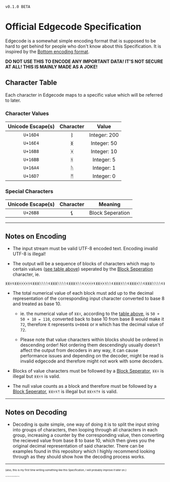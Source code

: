 `v0.1.0 BETA`
# Official Edgecode Specification

Edgecode is a somewhat simple encoding format that is supposed to be hard to get behind for people who don't know about this Specification.
It is inspired by the [Bottom encoding format](https://github.com/bottom-software-foundation/spec/blob/main/README.md).

**DO NOT USE THIS TO ENCODE ANY IMPORTANT DATA! IT'S NOT SECURE AT ALL! THIS IS MAINLY MADE AS A JOKE!**

## Character Table
Each character in Edgecode maps to a specific value which will be referred to later.



### Character Values
|  Unicode Escape(s)  |    Character   |     Value    |
|:-------------------:|:--------------:|:------------:|
| `U+16D4`            | ᛔ              | Integer: 200 |
| `U+16E4`            | ᛤ              | Integer: 50  |
| `U+16B8`            | ᚸ              | Integer: 10  |
| `U+16BB`            | ᚻ              | Integer: 5   |
| `U+16A4`            | ᚤ              | Integer: 1   |
| `U+16D7`            | ᛗ              | Integer: 0   |


### Special Characters
|  Unicode Escape(s)  |    Character   |      Meaning     |
|:-------------------:|:--------------:|:----------------:|
| `U+26B8`            | ⚸              | Block Seperation |

-----

## Notes on Encoding
- The input stream must be valid UTF-8 encoded text. Encoding invalid UTF-8 is illegal!

- The output will be a sequence of blocks of characters which map to certain values ([see table above](https://github.com/SirShine/edgecoding-specification/blob/main/README.md#character-values)) seperated by the [Block Seperation](https://github.com/SirShine/edgecoding-specification/blob/main/README.md#character-values#special-characters) character, ie.

```
ᛤᛤᚸ⚸ᛤᛤᚸᚸᚸᚸᚻ⚸ᛤᛤᛤᚤᚤᚤᚤ⚸ᛤᛤᛤᚤᚤᚤᚤ⚸ᛤᛤᛤᚻᚤᚤ⚸ᚸᚸᚸᚸ⚸ᛤᛤᚸᚸᚻᚤᚤ⚸ᛤᛤᛤᚻᚤᚤ⚸ᛤᛤᛤᚸᚤᚤ⚸ᛤᛤᛤᚤᚤᚤᚤ⚸ᛤᛤᚸᚸᚸᚸᚤᚤᚤᚤ⚸ᚸᚸᚸᚸᚤ⚸
```

- The total numerical value of each block must add up to the decimal representation of the corresponding input character converted to base 8 and treated as base 10.

    - ie. the numerical value of `ᛤᛤᚸ`, according to the [table above](https://github.com/SirShine/edgecoding-specification/blob/main/README.md#character-values), is `50 + 50 + 10 = 110`, converted back to base 10 from base 8 would make it `72`, therefore it represents `U+0048` or `H` which has the decimal value of `72`.

    - Please note that value characters within blocks should be ordered in descending order! Not ordering them descendingly usually doesn't affect the output from decoders in any way, it can cause performance issues and depending on the decoder, might be read is invalid edgecode and therefore might not work with some decoders.

- Blocks of value characters must be followed by a [Block Seperator](https://github.com/SirShine/edgecoding-specification/blob/main/README.md#character-values#special-characters), `ᛤᛤᚸ` is illegal but `ᛤᛤᚸ⚸` is valid.

- The null value counts as a block and therefore must be followed by a [Block Seperator](https://github.com/SirShine/edgecoding-specification/blob/main/README.md#character-values#special-characters), `ᛤᛤᚸ⚸ᛗ` is illegal but `ᛤᛤᚸ⚸ᛗ⚸` is valid.

-----

## Notes on Decoding
- Decoding is quite simple, one way of doing it is to split the input string into groups of characters, then looping through all characters in each group, increasing a counter by the corresponding value, then converting the recieved value from base 8 to base 10, which then gives you the original decimal representation of said character. There can be examples found in this repository which I highly recommend looking through as they should show how the decoding process works.

-----
<sub><sup><sup>
(also, this is my first time writing something like this Specification, I will probably improve it later on.)
</sup></sup></sub>

<sub><sup><sup><sup><sup><sup><sup><sup><sup><sup><sup>
(I also referenced the bottom specification for this.)
</sub></sup></sup></sup></sup></sup></sup></sup></sup></sup></sup>